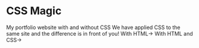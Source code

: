 # CSS Magic
My portfolio website with and without CSS
We have applied CSS to the same site and the difference is in front of you!
With HTML->
With HTML and CSS->
